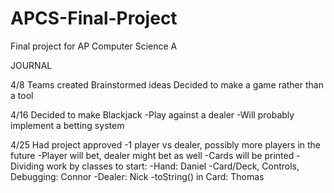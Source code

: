 # APCS-Final-Project
Final project for AP Computer Science A

JOURNAL

4/8
Teams created
Brainstormed ideas
Decided to make a game rather than a tool

4/16
Decided to make Blackjack
-Play against a dealer
-Will probably implement a betting system

4/25
Had project approved
-1 player vs dealer, possibly more players in the future
-Player will bet, dealer might bet as well
-Cards will be printed
-Dividing work by classes to start:
  -Hand: Daniel
  -Card/Deck, Controls, Debugging: Connor
  -Dealer: Nick
  -toString() in Card: Thomas

